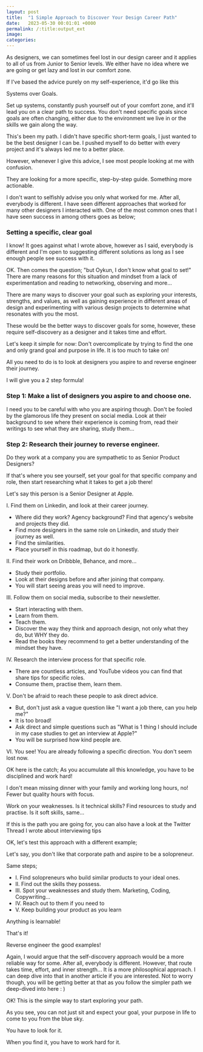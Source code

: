```yaml
---
layout: post
title:  "1 Simple Approach to Discover Your Design Career Path"
date:   2023-05-30 00:01:01 +0000
permalink: /:title:output_ext
image: 
categories: 
---
```


<p>As designers, we can sometimes feel lost in our design career and it applies to all of us from Junior to Senior levels. We either have no idea where we are going or get lazy and lost in our comfort zone.</p>

<p>If I've based the advice purely on my self-experience, it'd go like this</p>

<p>Systems over Goals.</p>

<p>Set up systems, constantly push yourself out of your comfort zone, and it'll lead you on a clear path to success. You don't need specific goals since goals are often changing, either due to the environment we live in or the skills we gain along the way.</p>

<p>This's been my path. I didn't have specific short-term goals, I just wanted to be the best designer I can be. I pushed myself to do better with every project and it's always led me to a better place.</p>

<p>However, whenever I give this advice, I see most people looking at me with confusion.</p>

<p>They are looking for a more specific, step-by-step guide. Something more actionable.</p>

<p>I don't want to selfishly advise you only what worked for me. After all, everybody is different. I have seen different approaches that worked for many other designers I interacted with. One of the most common ones that I have seen success in among others goes as below;</p>

<h3>Setting a specific, clear goal</h3>
<p>I know! It goes against what I wrote above, however as I said, everybody is different and I'm open to suggesting different solutions as long as I see enough people see success with it.</p>

<p>OK. Then comes the question; "but Oykun, I don't know what goal to set!" There are many reasons for this situation and mindset from a lack of experimentation and reading to networking, observing and more…</p>

<p>There are many ways to discover your goal such as exploring your interests, strengths, and values, as well as gaining experience in different areas of design and experimenting with various design projects to determine what resonates with you the most.</p>

<p>These would be the better ways to discover goals for some, however, these require self-discovery as a designer and it takes time and effort.</p>

<p>Let's keep it simple for now: Don't overcomplicate by trying to find the one and only grand goal and purpose in life. It is too much to take on!</p>

<p>All you need to do is to look at designers you aspire to and reverse engineer their journey.</p>

<p>I will give you a 2 step formula!</p>

<h3>Step 1: Make a list of designers you aspire to and choose one.</h3>
<p>I need you to be careful with who you are aspiring though. Don't be fooled by the glamorous life they present on social media. Look at their background to see where their experience is coming from, read their writings to see what they are sharing, study them...</p>

<h3>Step 2: Research their journey to reverse engineer.</h3>
<p>Do they work at a company you are sympathetic to as Senior Product Designers?</p>

<p>If that's where you see yourself, set your goal for that specific company and role, then start researching what it takes to get a job there!</p>

<p>Let's say this person is a Senior Designer at Apple.</p>

<p>I. Find them on Linkedin, and look at their career journey.</p>
<ul>
    <li>Where did they work? Agency background? Find that agency's website and projects they did.</li>
    <li>Find more designers in the same role on Linkedin, and study their journey as well.</li>
    <li>Find the similarities.</li>
    <li>Place yourself in this roadmap, but do it honestly.</li>
</ul>

<p>II. Find their work on Dribbble, Behance, and more...</p>
<ul>
    <li>Study their portfolio.</li>
    <li>Look at their designs before and after joining that company.</li>
    <li>You will start seeing areas you will need to improve.</li>
</ul>

<p>III. Follow them on social media, subscribe to their newsletter.</p>
<ul>
    <li>Start interacting with them.</li>
    <li>Learn from them.</li>
    <li>Teach them.</li>
    <li>Discover the way they think and approach design, not only what they do, but WHY they do.</li>
    <li>Read the books they recommend to get a better understanding of the mindset they have.</li>
</ul>

<p>IV. Research the interview process for that specific role.</p>
<ul>
    <li>There are countless articles, and YouTube videos you can find that share tips for specific roles.</li>
    <li>Consume them, practise them, learn them.</li>
</ul>

<p>V. Don't be afraid to reach these people to ask direct advice.</p>
<ul>
    <li>But, don't just ask a vague question like "I want a job there, can you help me?"</li>
    <li>It is too broad!</li>
    <li>Ask direct and simple questions such as "What is 1 thing I should include in my case studies to get an interview at Apple?"</li>
    <li>You will be surprised how kind people are.</li>
</ul>

<p>VI. You see! You are already following a specific direction. You don't seem lost now.</p>

<p>OK here is the catch; As you accumulate all this knowledge, you have to be disciplined and work hard!</p>

<p>I don't mean missing dinner with your family and working long hours, no! Fewer but quality hours with focus.</p>

<p>Work on your weaknesses. Is it technical skills? Find resources to study and practise. Is it soft skills, same...</p>

<p>If this is the path you are going for, you can also have a look at the Twitter Thread I wrote about interviewing tips</p>

<p>OK, let's test this approach with a different example;</p>

<p>Let's say, you don't like that corporate path and aspire to be a solopreneur.</p>

<p>Same steps;</p>
<ul>
    <li>I. Find solopreneurs who build similar products to your ideal ones.</li>
    <li>II. Find out the skills they possess.</li>
    <li>III. Spot your weaknesses and study them. Marketing, Coding, Copywriting...</li>
    <li>IV. Reach out to them if you need to</li>
    <li>V. Keep building your product as you learn</li>
</ul>

<p>Anything is learnable!</p>

<p>That's it!</p>

<p>Reverse engineer the good examples!</p>

<p>Again, I would argue that the self-discovery approach would be a more reliable way for some. After all, everybody is different. However, that route takes time, effort, and inner strength... It is a more philosophical approach. I can deep dive into that in another article if you are interested. Not to worry though, you will be getting better at that as you follow the simpler path we deep-dived into here : )</p>

<p>OK! This is the simple way to start exploring your path.</p>

<p>As you see, you can not just sit and expect your goal, your purpose in life to come to you from the blue sky.</p>

<p>You have to look for it.</p>

<p>When you find it, you have to work hard for it.</p>